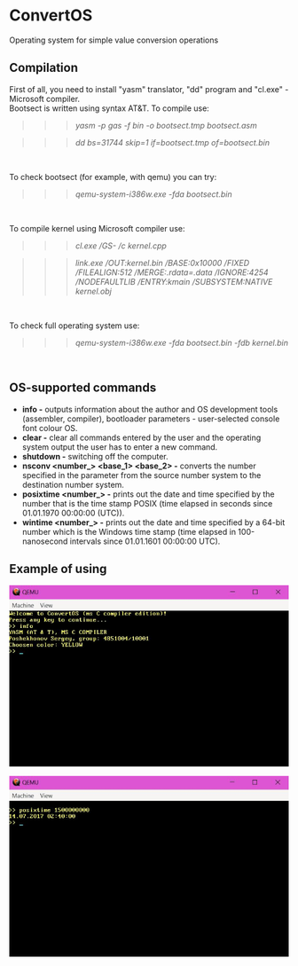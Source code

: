# ConvertOS
Operating system for simple value conversion operations

## Compilation
First of all, you need to install "yasm" translator, "dd" program and "cl.exe" - Microsoft compiler.
</br>
Bootsect is written using syntax AT&T. To compile use:
>>> *yasm -p gas -f bin -o bootsect.tmp bootsect.asm*

>>> *dd bs=31744 skip=1 if=bootsect.tmp of=bootsect.bin*
</br>

To check bootsect (for example, with qemu) you can try:</br>
>>> *qemu-system-i386w.exe -fda bootsect.bin*
</br>

To compile kernel using Microsoft compiler use:
>>> *cl.exe /GS- /c kernel.cpp*

>>> *link.exe /OUT:kernel.bin /BASE:0x10000 /FIXED /FILEALIGN:512 /MERGE:.rdata=.data /IGNORE:4254 /NODEFAULTLIB /ENTRY:kmain /SUBSYSTEM:NATIVE kernel.obj*

</br>

To check full operating system use:
>>> *qemu-system-i386w.exe -fda bootsect.bin -fdb kernel.bin*

</br>

## OS-supported commands
* **info -** outputs information about the author and OS development tools (assembler, compiler), bootloader parameters - user-selected console font colour OS.
* **clear -** clear all commands entered by the user and the operating system output the user has to enter a new command.
* **shutdown -** switching off the computer.
* **nsconv <number_> <base_1> <base_2> -** converts the number specified in the parameter from the source number system to the destination number system.
* **posixtime <number_> -** prints out the date and time specified by the number that is the time stamp POSIX (time elapsed in seconds since 01.01.1970 00:00:00 (UTC)).
* **wintime <number_> -** prints out the date and time specified by a 64-bit number which is the Windows time stamp (time elapsed in 100-nanosecond intervals since
01.01.1601 00:00:00 UTC).

## Example of using

![info](https://github.com/greyworm11/convert_os/blob/main/4.%20info.JPG?raw=true)

![posixtime](https://github.com/greyworm11/convert_os/blob/main/9.%20posixtime%202.JPG?raw=true)